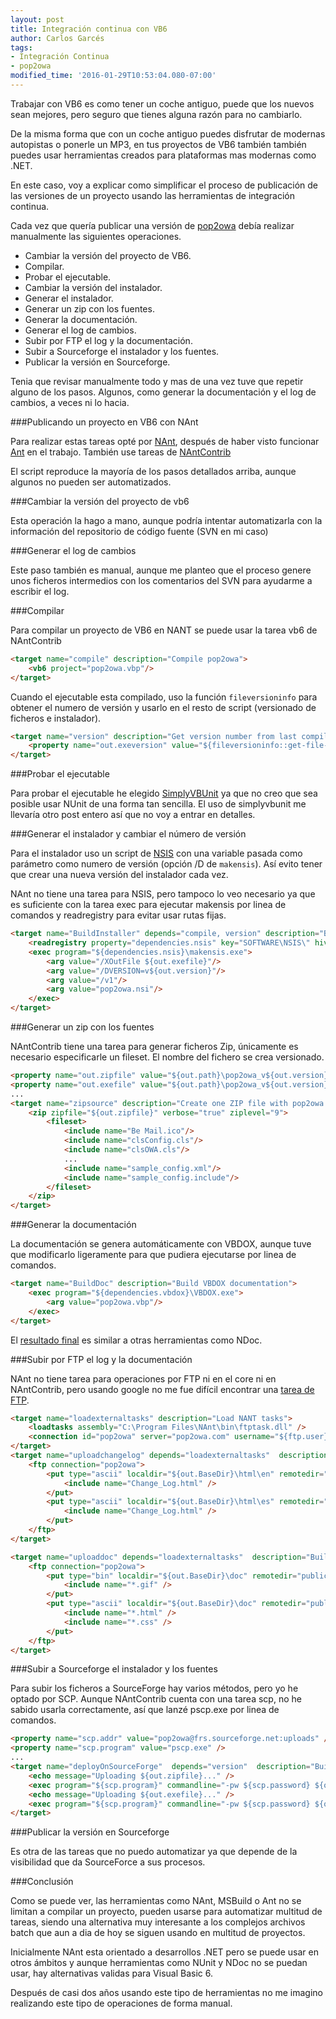 ```yaml
---
layout: post
title: Integración continua con VB6
author: Carlos Garcés
tags: 
- Integración Continua
- pop2owa
modified_time: '2016-01-29T10:53:04.080-07:00'
---
```


Trabajar con VB6 es como tener un coche antiguo, puede que los nuevos sean mejores, pero seguro que tienes alguna razón para no cambiarlo.

De la misma forma que con un coche antiguo puedes disfrutar de modernas autopistas o ponerle un MP3, en tus proyectos de VB6 también también puedes usar herramientas creados para plataformas mas modernas como .NET.

En este caso, voy a explicar como simplificar el proceso de publicación de las versiones de un proyecto usando las herramientas de integración continua.

Cada vez que quería publicar una versión de [pop2owa](http://www.pop2owa.com) debía realizar manualmente las siguientes operaciones.

- Cambiar la versión del proyecto de VB6.
- Compilar.
- Probar el ejecutable.
- Cambiar la versión del instalador.
- Generar el instalador.
- Generar un zip con los fuentes.
- Generar la documentación.
- Generar el log de cambios.
- Subir por FTP el log y la documentación.
- Subir a Sourceforge el instalador y los fuentes.
- Publicar la versión en Sourceforge.

Tenia que revisar manualmente todo y mas de una vez tuve que repetir alguno de los pasos. Algunos, como generar la documentación y el log de cambios, a veces ni lo hacia.

<!-- leer mas -->

###Publicando un proyecto en VB6 con NAnt

Para realizar estas tareas opté por [NAnt](nant.sourceforge.net/), después de haber visto funcionar [Ant](http://ant.apache.org/) en el trabajo. También use tareas de [NAntContrib](http://nantcontrib.sourceforge.net/)

El script reproduce la mayoría de los pasos detallados arriba, aunque algunos no pueden ser automatizados.

###Cambiar la versión del proyecto de vb6

Esta operación la hago a mano, aunque podría intentar automatizarla con la información del repositorio de código fuente (SVN en mi caso)


###Generar el log de cambios

Este paso también es manual, aunque me planteo que el proceso genere unos ficheros intermedios con los comentarios del SVN para ayudarme a escribir el log.

###Compilar

Para compilar un proyecto de VB6 en NANT se puede usar la tarea vb6 de NAntContrib

```html
<target name="compile" description="Compile pop2owa">
    <vb6 project="pop2owa.vbp"/>
</target>
```

Cuando el ejecutable esta compilado, uso la función `fileversioninfo` para obtener el numero de versión y usarlo en el resto de script (versionado de ficheros e instalador).

```html
<target name="version" description="Get version number from last compiled executable">
	<property name="out.exeversion" value="${fileversioninfo::get-file-version(fileversioninfo::get-version-info('pop2owa.exe'))}"/>
</target>
```

###Probar el ejecutable

Para probar el ejecutable he elegido [SimplyVBUnit](http://simplyvbunit.sourceforge.net/) ya que no creo que sea posible usar NUnit de una forma tan sencilla.
El uso de simplyvbunit me llevaría otro post entero así que no voy a entrar en detalles.

###Generar el instalador y cambiar el número de versión

Para el instalador uso un script de [NSIS](http://NSIS.sourceforge.net/) con una variable pasada como parámetro como numero de versión (opción /D de `makensis`). Así evito tener que crear una nueva versión del instalador cada vez.

NAnt no tiene una tarea para NSIS, pero tampoco lo veo necesario ya que es suficiente con la tarea exec para ejecutar makensis por linea de comandos y readregistry para evitar usar rutas fijas.

```html
<target name="BuildInstaller" depends="compile, version" description="Build NSIS Installer">
    <readregistry property="dependencies.nsis" key="SOFTWARE\NSIS\" hive="LocalMachine" />
    <exec program="${dependencies.nsis}\makensis.exe">
        <arg value="/XOutFile ${out.exefile}"/>
        <arg value="/DVERSION=v${out.version}"/>
        <arg value="/v1"/>
        <arg value="pop2owa.nsi"/>
    </exec>	
</target>    
```

###Generar un zip con los fuentes

NAntContrib tiene una tarea para generar ficheros Zip, únicamente es necesario especificarle un fileset. El nombre del fichero se crea versionado.

```html
<property name="out.zipfile" value="${out.path}\pop2owa_v${out.version}_src.zip"/>
<property name="out.exefile" value="${out.path}\pop2owa_v${out.version}.exe"/>
...
<target name="zipsource" description="Create one ZIP file with pop2owa sources" depends="version">
    <zip zipfile="${out.zipfile}" verbose="true" ziplevel="9">
        <fileset>
            <include name="Be Mail.ico"/>
            <include name="clsConfig.cls"/>
            <include name="clsOWA.cls"/>
            ...
            <include name="sample_config.xml"/>
            <include name="sample_config.include"/>
        </fileset>
    </zip>
</target>
```

###Generar la documentación

La documentación se genera automáticamente con VBDOX, aunque tuve que modificarlo ligeramente para que pudiera ejecutarse por linea de comandos.

```html
<target name="BuildDoc" description="Build VBDOX documentation">
    <exec program="${dependencies.vbdox}\VBDOX.exe">
        <arg value="pop2owa.vbp"/>
    </exec>	
</target>
```    

El [resultado final](http://www.pop2owa.com/VBDOX/pop2owa.html) es similar a otras herramientas como NDoc.

###Subir por FTP el log y la documentación

NAnt no tiene tarea para operaciones por FTP ni en el core ni en NAntContrib, pero usando google no me fue difícil encontrar una [tarea de FTP](http://www.spinthemoose.com/~ftptask/).

```html
<target name="loadexternaltasks" description="Load NANT tasks">
    <loadtasks assembly="C:\Program Files\NAnt\bin\ftptask.dll" />
    <connection id="pop2owa" server="pop2owa.com" username="${ftp.user}" password="${ftp.password}"/>
</target>
<target name="uploadchangelog" depends="loadexternaltasks"  description="Build all files and upload it to FTP">
    <ftp connection="pop2owa"> 
        <put type="ascii" localdir="${out.BaseDir}\html\en" remotedir="public_html/en/">
            <include name="Change_Log.html" />
        </put>
        <put type="ascii" localdir="${out.BaseDir}\html\es" remotedir="public_html/es/">
            <include name="Change_Log.html" />
        </put>
    </ftp>
</target>

<target name="uploaddoc" depends="loadexternaltasks"  description="Build all files and upload it to FTP">
    <ftp connection="pop2owa"> 
        <put type="bin" localdir="${out.BaseDir}\doc" remotedir="public_html/VBDOX/" update="false">
            <include name="*.gif" />
        </put>
        <put type="ascii" localdir="${out.BaseDir}\doc" remotedir="public_html/VBDOX/">
            <include name="*.html" />
            <include name="*.css" />
        </put>
    </ftp>
</target>
```

###Subir a Sourceforge el instalador y los fuentes

Para subir los ficheros a SourceForge hay varios métodos, pero yo he optado por SCP. Aunque NAntContrib cuenta con una tarea scp, no he sabido usarla correctamente, así que lanzé pscp.exe por linea de comandos.

```html
<property name="scp.addr" value="pop2owa@frs.sourceforge.net:uploads" />
<property name="scp.program" value="pscp.exe" />
...
<target name="deployOnSourceForge"  depends="version"  description="Build all files and upload it">
    <echo message="Uploading ${out.zipfile}..." />
    <exec program="${scp.program}" commandline="-pw ${scp.password} ${out.zipfile} ${scp.user},${scp.addr}" />
    <echo message="Uploading ${out.exefile}..." />
    <exec program="${scp.program}" commandline="-pw ${scp.password} ${out.exefile} ${scp.user},${scp.addr}" />
</target>		
```

###Publicar la versión en Sourceforge

Es otra de las tareas que no puedo automatizar ya que depende de la visibilidad que da SourceForce a sus procesos.


###Conclusión

Como se puede ver, las herramientas como NAnt, MSBuild o Ant no se limitan a compilar un proyecto, pueden usarse para automatizar multitud de tareas, siendo una alternativa muy interesante a los complejos archivos batch que aun a dia de hoy se siguen usando en multitud de proyectos.

Inicialmente NAnt esta orientado a desarrollos .NET pero se puede usar en otros ámbitos y aunque herramientas como NUnit y NDoc no se puedan usar, hay alternativas validas para Visual Basic 6.

Después de casi dos años usando este tipo de herramientas no me imagino realizando este tipo de operaciones de forma manual.




